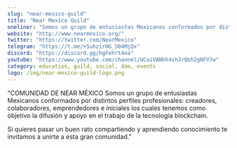 ```yaml
---
slug: "near-mexico-guild"
title: "Near Mexico Guild"
oneliner: "Somos un grupo de entusiastas Mexicanos conformados por distintos perfiles profesionales: creadores, colaboradores, emprendedores e iniciales los cuales tenemos como objetivo la difusión y apoyo en el trabajo de la tecnología blockchain."
website: "http://www.nearmexico.org/"
twitter: "https://twitter.com/NearMexico"
telegram: "https://t.me/+SuhzirHG_S04MjQx"
discord: "https://discord.gg/hgFehrt4na"
youtube: "https://www.youtube.com/channel/UCuiVANhh4shJrQbh2gNFV7w"
category: education, guild, social, dao, events
logo: /img/near-mexico-guild-logo.png
---
```


"COMUNIDAD DE NEAR MÉXICO
Somos un grupo de entusiastas Mexicanos conformados por distintos perfiles profesionales: creadores, colaboradores, emprendedores e iniciales los cuales tenemos como objetivo la difusión y apoyo en el trabajo de la tecnología blockchain.

Si quieres pasar un buen rato compartiendo y aprendiendo conocimiento te invitamos a unirte a esta gran comunidad."

